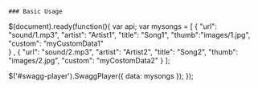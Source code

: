 
```
### Basic Usage
```
$(document).ready(function(){
  var api;
  var mysongs = [
    {
      "url": "sound/1.mp3",
      "artist": "Artist1",
      "title": "Song1",
      "thumb":"images/1.jpg",
      "custom": "myCustomData1"  
    }
    ,
    {
      "url": "sound/2.mp3",
      "artist": "Artist2",
      "title": "Song2",
      "thumb": "images/2.jpg",
      "custom": "myCostomData2"
    }
  ];

  $('#swagg-player').SwaggPlayer({
    data: mysongs
  });
});
```